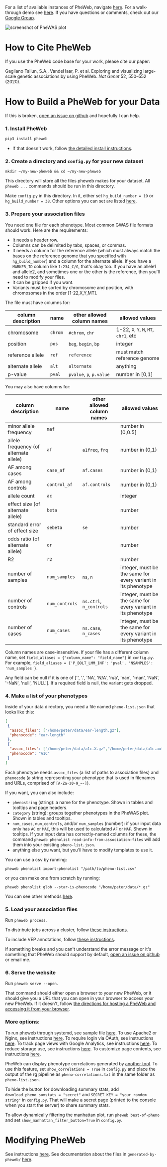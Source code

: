 For a list of available instances of PheWeb, navigate [here](http://pheweb.sph.umich.edu).
For a walk-through demo see [here](etc/demo.md#demo-navigating-pheweb).
If you have questions or comments, check out our [Google Group](https://groups.google.com/g/pheweb-umich).

![screenshot of PheWAS plot](https://cloud.githubusercontent.com/assets/862089/25474725/3edbe256-2b02-11e7-8abb-0ca26d406b11.png)

# How to Cite PheWeb
If you use the PheWeb code base for your work, please cite our paper:

Gagliano Taliun, S.A., VandeHaar, P. et al. Exploring and visualizing large-scale genetic associations by using PheWeb. *Nat Genet* 52, 550–552 (2020).

# How to Build a PheWeb for your Data

If this is broken, [open an issue on github](https://github.com/statgen/pheweb/issues/new) and hopefully I can help.

### 1. Install PheWeb

```bash
pip3 install pheweb
```

- If that doesn't work, follow [the detailed install instructions](etc/detailed-install-instructions.md#detailed-install-instructions).

### 2. Create a directory and `config.py` for your new dataset

```
mkdir ~/my-new-pheweb && cd ~/my-new-pheweb
```

This directory will store all the files pheweb makes for your dataset. All `pheweb ...` commands should be run in this directory.

Make `config.py` in this directory. In it, either set `hg_build_number = 19` or `hg_build_number = 38`.  Other options you can set are listed [here](etc/detailed-loading-instructions.md#configuration-options).

### 3. Prepare your association files

You need one file for each phenotype.  Most common GWAS file formats should work.  Here are the requirements:

- It needs a header row.
- Columns can be delimited by tabs, spaces, or commas.
- It needs a column for the reference allele (which must always match the bases on the reference genome that you specified with `hg_build_number`) and a column for the alternate allele.  If you have a `MARKER_ID` column like `1:234_C/G`, that's okay too.  If you have an allele1 and allele2, and sometimes one or the other is the reference, then you'll need to modify your files.
- It can be gzipped if you want.
- Variants must be sorted by chromosome and position, with chromosomes in the order [1-22,X,Y,MT].

The file must have columns for:

| column description | name    | other allowed column names | allowed values |
| ---                | ---     | ---                        | --- |
| chromosome         | `chrom` | `#chrom`, `chr`            | 1-22, `X`, `Y`, `M`, `MT`, `chr1`, etc |
| position           | `pos`   | `beg`, `begin`, `bp`       | integer |
| reference allele   | `ref`   | `reference`                | must match reference genome |
| alternate allele   | `alt`   | `alternate`                | anything |
| p-value            | `pval`  | `pvalue`, `p`, `p.value`   | number in [0,1] |


You may also have columns for:

| column description                     | name           | other allowed column names | allowed values |
| ---                                    | ---            | ---                        | --- |
| minor allele frequency                 | `maf`          |                            | number in (0,0.5] |
| allele frequency (of alternate allele) | `af`           | `a1freq`, `frq`            | number in (0,1) |
| AF among cases                         | `case_af`      | `af.cases`                 | number in (0,1) |
| AF among controls                      | `control_af`   | `af.controls`              | number in (0,1) |
| allele count                           | `ac`           |                            | integer |
| effect size (of alternate allele)      | `beta`         |                            | number |
| standard error of effect size          | `sebeta`       | `se`                       | number |
| odds ratio (of alternate allele)       | `or`           |                            | number |
| R2                                     | `r2`           |                            | number |
| number of samples                      | `num_samples`  | `ns`, `n`                  | integer, must be the same for every variant in its phenotype |
| number of controls                     | `num_controls` | `ns.ctrl`, `n_controls`    | integer, must be the same for every variant in its phenotype |
| number of cases                        | `num_cases`    | `ns.case`, `n_cases`       | integer, must be the same for every variant in its phenotype |


Column names are case-insensitive.  If your file has a different column name, set `field_aliases = {"column_name": "field_name"}` in `config.py`.  For example, `field_aliases = {'P_BOLT_LMM_INF': 'pval', 'NSAMPLES': 'num_samples'}`.

Any field can be null if it is one of ['', '.', 'NA', 'N/A', 'n/a', 'nan', '-nan', 'NaN', '-NaN', 'null', 'NULL'].  If a required field is null, the variant gets dropped.


### 4. Make a list of your phenotypes

Inside of your data directory, you need a file named `pheno-list.json` that looks like this:

```json
[
 {
  "assoc_files": ["/home/peter/data/ear-length.gz"],
  "phenocode": "ear-length"
 },
 {
  "assoc_files": ["/home/peter/data/a1c.X.gz","/home/peter/data/a1c.autosomal.gz"],
  "phenocode": "A1C"
 }
]
```

Each phenotype needs `assoc_files` (a list of paths to association files) and `phenocode` (a string representing your phenotype that is used in filenames and URLs, comprised of `[A-Za-z0-9_~-]`).

If you want, you can also include:

- `phenostring` (string): a name for the phenotype. Shown in tables and tooltips and page headers.
- `category` (string): groups together phenotypes in the PheWAS plot. Shown in tables and tooltips.
- `num_cases`, `num_controls`, and/or `num_samples` (number): if your input data only has `AC` or `MAC`, this will be used to calculated `AF` or `MAF`.  Shown in tooltips.  If your input data has correctly-named columns for these, the command `pheweb phenolist read-info-from-association-files` will add them into your existing `pheno-list.json`.
- anything else you want, but you'll have to modify templates to use it.

You can use a csv by running:

```
pheweb phenolist import-phenolist "/path/to/pheno-list.csv"
```

or you can make one from scratch by running:

```
pheweb phenolist glob --star-is-phenocode "/home/peter/data/*.gz"
```

You can see other methods [here](etc/detailed-loading-instructions.md#making-pheno-listjson).


### 5. Load your association files

Run `pheweb process`.

To distribute jobs across a cluster, follow [these instructions](etc/detailed-loading-instructions.md#distributing-jobs-across-a-cluster).

To include VEP annotations, follow [these instructions](etc/detailed-loading-instructions.md#annotating-with-vep).

If something breaks and you can't understand the error message or it's something that PheWeb should support by default, [open an issue on github](https://github.com/statgen/pheweb/issues/new) or email me.

### 6. Serve the website

Run `pheweb serve --open`.

That command should either open a browser to your new PheWeb, or it should give you a URL that you can open in your browser to access your new PheWeb.
If it doesn't, follow [the directions for hosting a PheWeb and accessing it from your browser](etc/detailed-webserver-instructions.md#hosting-a-pheweb-and-accessing-it-from-your-browser).

### More options:

To run pheweb through systemd, see sample file [here](etc/pheweb.service).
To use Apache2 or Nginx, see instructions [here](etc/detailed-webserver-instructions.md#using-apache2-or-nginx).
To require login via OAuth, see instructions [here](etc/detailed-webserver-instructions.md#using-oauth).
To track page views with Google Analytics, see instructions [here](etc/detailed-webserver-instructions.md#using-google-analytics).
To reduce storage use, see instructions [here](etc/detailed-webserver-instructions.md#reducing-storage-use).
To customize page contents, see instructions [here](etc/detailed-webserver-instructions.md#customizing-page-contents).

PheWeb can display phenotype correlations generated by [another tool](https://github.com/statgen/pheweb-rg-pipeline).
To use this feature, set `show_correlations = True`  in `config.py` and place the output of the rg pipeline as `pheno-correlations.txt` in the same folder as `pheno-list.json`.

To hide the button for downloading summary stats, add `download_pheno_sumstats = "secret"` and `SECRET_KEY = "your random string"` in `config.py`.  That will make a secret page (printed to the console when you start the server) to share summary stats.

To allow dynamically filtering the manhattan plot, run `pheweb best-of-pheno` and set `show_manhattan_filter_button=True` in `config.py`.

# Modifying PheWeb

See instructions [here](etc/detailed-development-instructions.md).
See documentation about the files in `generated-by-pheweb/` [here](etc/detailed-internal-dataflow.md).
